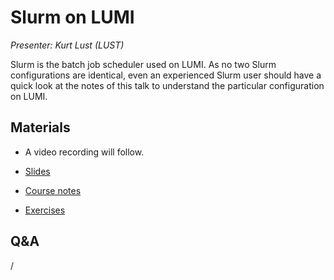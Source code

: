 # Slurm on LUMI

*Presenter: Kurt Lust (LUST)*

Slurm is the batch job scheduler used on LUMI. As no two Slurm configurations are
identical, even an experienced Slurm user should have a quick look at the notes of this
talk to understand the particular configuration on LUMI.


## Materials

<!--
Materials will be made available after the lecture
-->

<!--
<video src="https://462000265.lumidata.eu/2day-next/recordings/06-Slurm.mp4" controls="controls">
</video>
-->
-   A video recording will follow.

-   [Slides](https://462000265.lumidata.eu/2day-next/files/LUMI-2day-next-06-Slurm.pdf)

-   [Course notes](06-Slurm.md)

-   [Exercises](E06-Slurm.md)


## Q&A

/



